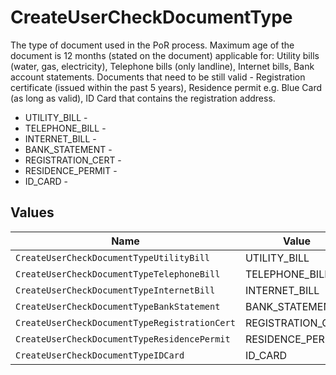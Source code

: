 # CreateUserCheckDocumentType

The type of document used in the PoR process. Maximum age of the document is 12 months (stated on the document) applicable for: Utility bills (water, gas, electricity), Telephone bills (only landline), Internet bills, Bank account statements. Documents that need to be still valid - Registration certificate (issued within the past 5 years), Residence permit e.g. Blue Card (as long as valid), ID Card that contains the registration address.
* UTILITY_BILL - 
* TELEPHONE_BILL - 
* INTERNET_BILL - 
* BANK_STATEMENT - 
* REGISTRATION_CERT - 
* RESIDENCE_PERMIT - 
* ID_CARD - 


## Values

| Name                                          | Value                                         |
| --------------------------------------------- | --------------------------------------------- |
| `CreateUserCheckDocumentTypeUtilityBill`      | UTILITY_BILL                                  |
| `CreateUserCheckDocumentTypeTelephoneBill`    | TELEPHONE_BILL                                |
| `CreateUserCheckDocumentTypeInternetBill`     | INTERNET_BILL                                 |
| `CreateUserCheckDocumentTypeBankStatement`    | BANK_STATEMENT                                |
| `CreateUserCheckDocumentTypeRegistrationCert` | REGISTRATION_CERT                             |
| `CreateUserCheckDocumentTypeResidencePermit`  | RESIDENCE_PERMIT                              |
| `CreateUserCheckDocumentTypeIDCard`           | ID_CARD                                       |